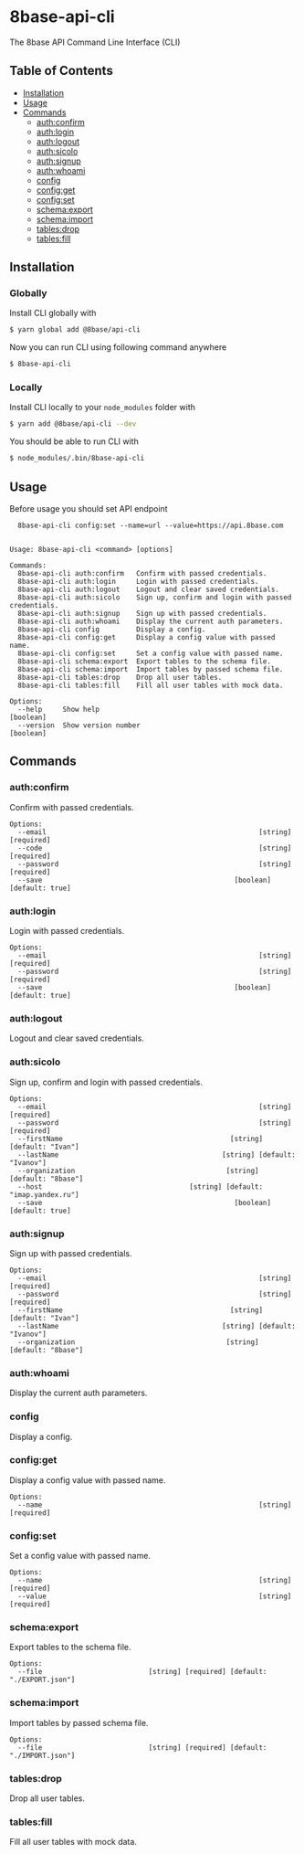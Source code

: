 # 8base-api-cli
The 8base API Command Line Interface (CLI)

## Table of Contents
- [Installation](#installation)
- [Usage](#usage)
- [Commands](#commands)
  - [auth:confirm](#authconfirm)
  - [auth:login](#authlogin)
  - [auth:logout](#authlogout)
  - [auth:sicolo](#authsicolo)
  - [auth:signup](#authsignup)
  - [auth:whoami](#authwhoami)
  - [config](#config)
  - [config:get](#configget)
  - [config:set](#configset)
  - [schema:export](#schemaexport)
  - [schema:import](#schemaimport)
  - [tables:drop](#tablesdrop)
  - [tables:fill](#tablesfill)

## Installation

### Globally
Install CLI globally with

```bash
$ yarn global add @8base/api-cli
```

Now you can run CLI using following command anywhere

```bash
$ 8base-api-cli
```

### Locally
Install CLI locally to your `node_modules` folder with

```bash
$ yarn add @8base/api-cli --dev
```

You should be able to run CLI with

```bash
$ node_modules/.bin/8base-api-cli
```

## Usage
Before usage you should set API endpoint

```
  8base-api-cli config:set --name=url --value=https://api.8base.com
```

```

Usage: 8base-api-cli <command> [options]

Commands:
  8base-api-cli auth:confirm   Confirm with passed credentials.
  8base-api-cli auth:login     Login with passed credentials.
  8base-api-cli auth:logout    Logout and clear saved credentials.
  8base-api-cli auth:sicolo    Sign up, confirm and login with passed credentials.
  8base-api-cli auth:signup    Sign up with passed credentials.
  8base-api-cli auth:whoami    Display the current auth parameters.
  8base-api-cli config         Display a config.
  8base-api-cli config:get     Display a config value with passed name.
  8base-api-cli config:set     Set a config value with passed name.
  8base-api-cli schema:export  Export tables to the schema file.
  8base-api-cli schema:import  Import tables by passed schema file.
  8base-api-cli tables:drop    Drop all user tables.
  8base-api-cli tables:fill    Fill all user tables with mock data.

Options:
  --help     Show help                                                 [boolean]
  --version  Show version number                                       [boolean]
```

## Commands

### auth:confirm

Confirm with passed credentials.

```
Options:
  --email                                                    [string] [required]
  --code                                                     [string] [required]
  --password                                                 [string] [required]
  --save                                               [boolean] [default: true]
```

### auth:login

Login with passed credentials.

```
Options:
  --email                                                    [string] [required]
  --password                                                 [string] [required]
  --save                                               [boolean] [default: true]
```

### auth:logout

Logout and clear saved credentials.

### auth:sicolo

Sign up, confirm and login with passed credentials.

```
Options:
  --email                                                    [string] [required]
  --password                                                 [string] [required]
  --firstName                                         [string] [default: "Ivan"]
  --lastName                                        [string] [default: "Ivanov"]
  --organization                                     [string] [default: "8base"]
  --host                                    [string] [default: "imap.yandex.ru"]
  --save                                               [boolean] [default: true]
```

### auth:signup

Sign up with passed credentials.

```
Options:
  --email                                                    [string] [required]
  --password                                                 [string] [required]
  --firstName                                         [string] [default: "Ivan"]
  --lastName                                        [string] [default: "Ivanov"]
  --organization                                     [string] [default: "8base"]
```

### auth:whoami

Display the current auth parameters.

### config

Display a config.

### config:get

Display a config value with passed name.

```
Options:
  --name                                                     [string] [required]
```

### config:set

Set a config value with passed name.

```
Options:
  --name                                                     [string] [required]
  --value                                                    [string] [required]
```

### schema:export

Export tables to the schema file.

```
Options:
  --file                          [string] [required] [default: "./EXPORT.json"]
```

### schema:import

Import tables by passed schema file.

```
Options:
  --file                          [string] [required] [default: "./IMPORT.json"]
```

### tables:drop

Drop all user tables.

### tables:fill

Fill all user tables with mock data.